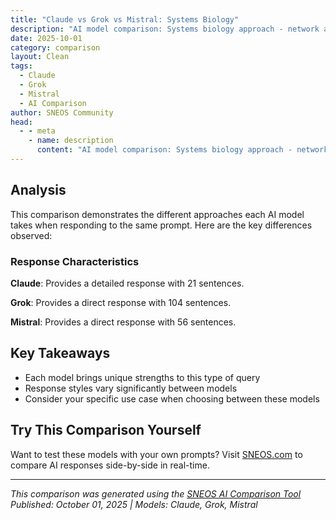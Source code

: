 ```yaml
---
title: "Claude vs Grok vs Mistral: Systems Biology"
description: "AI model comparison: Systems biology approach - network analysis and pathway modeling..."
date: 2025-10-01
category: comparison
layout: Clean
tags:
  - Claude
  - Grok
  - Mistral
  - AI Comparison
author: SNEOS Community
head:
  - - meta
    - name: description
      content: "AI model comparison: Systems biology approach - network analysis and pathway modeling..."
---
```


<ChatComparison
  title="Claude vs Grok vs Mistral: Systems Biology"
  prompt="Systems biology approach - network analysis and pathway modeling"
  :responses='{
    "Claude": "# Systems Biology: Network Analysis and Pathway Modeling\n\n## Overview\n\nSystems biology integrates computational and experimental approaches to understand biological systems as interconnected networks rather than individual components. This holistic approach reveals emergent properties and system-level behaviors.\n\n## Core Concepts\n\n### 1. Biological Networks\n\n**Types of Networks:**\n- **Protein-Protein Interaction (PPI) networks**\n- **Gene regulatory networks (GRNs)**\n- **Metabolic networks**\n- **Signal transduction networks**\n- **Phylogenetic networks**\n\n**Network Properties:**\n- **Nodes**: Biological entities (genes, proteins, metabolites)\n- **Edges**: Interactions or relationships\n- **Topology**: Overall structure and connectivity patterns\n\n## Network Analysis Methods\n\n### 1. Topological Analysis\n\n**Key Metrics:**\n\u0060\u0060\u0060\nDegree centrality: Number of direct connections\nBetweenness centrality: Control over network flow\nCloseness centrality: Average distance to all nodes\nClustering coefficient: Local interconnectedness\n\u0060\u0060\u0060\n\n**Network Motifs:**\n- Feed-forward loops\n- Feedback loops\n- Regulatory cascades\n- Bi-fan structures\n\n### 2. Network Construction\n\n**Experimental Data Sources:**\n- High-throughput screening\n- Co-expression data\n- ChIP-seq (chromatin immunoprecipitation)\n- Mass spectrometry\n- Yeast two-hybrid assays\n\n**Computational Approaches:**\n- Correlation-based methods\n- Information theory approaches\n- Machine learning algorithms\n- Literature mining\n\n## Pathway Modeling\n\n### 1. Static Models\n\n**Pathway Maps:**\n- KEGG pathways\n- Reactome database\n- BioCyc collection\n- WikiPathways\n\n**Enrichment Analysis:**\n\u0060\u0060\u0060\nHypergeometric test for pathway over-representation\nGene Set Enrichment Analysis (GSEA)\nFunctional class scoring methods\n\u0060\u0060\u0060\n\n### 2. Dynamic Models\n\n**Mathematical Frameworks:**\n\n**Ordinary Differential Equations (ODEs):**\n\u0060\u0060\u0060\ndx/dt = f(x, p, t)\nwhere:\nx = state variables (concentrations)\np = parameters (rate constants)\nt = time\n\u0060\u0060\u0060\n\n**Boolean Networks:**\n\u0060\u0060\u0060\nxi(t\u002B1) = fi(x1(t), x2(t), ..., xn(t))\nBinary states: ON/OFF, expressed/not expressed\n\u0060\u0060\u0060\n\n**Stochastic Models:**\n- Gillespie algorithm\n- Chemical master equation\n- Langevin equations\n\n## Analysis Tools and Software\n\n### 1. Network Analysis Platforms\n\n**Cytoscape:**\n- Network visualization\n- Plugin ecosystem\n- Statistical analysis tools\n\n**NetworkX (Python):**\n\u0060\u0060\u0060python\nimport networkx as nx\nimport matplotlib.pyplot as plt\n\n# Create network\nG = nx.Graph()\nG.add_edges_from([(1,2), (2,3), (3,4)])\n\n# Calculate centrality\ncentrality = nx.betweenness_centrality(G)\n\n# Visualize\nnx.draw(G, with_labels=True)\nplt.show()\n\u0060\u0060\u0060\n\n**igraph (R):**\n\u0060\u0060\u0060r\nlibrary(igraph)\n\n# Create network\ng \u003C- graph_from_data_frame(edge_list, directed=FALSE)\n\n# Community detection\ncommunities \u003C- cluster_louvain(g)\n\n# Plot\nplot(communities, g)\n\u0060\u0060\u0060\n\n### 2. Pathway Analysis Tools\n\n**R/Bioconductor:**\n\u0060\u0060\u0060r\nlibrary(clusterProfiler)\nlibrary(KEGGREST)\n\n# KEGG pathway enrichment\nkegg_results \u003C- enrichKEGG(gene_list,\n                          organism = \u0027hsa\u0027,\n                          pvalueCutoff = 0.05)\n\n# Visualization\ndotplot(kegg_results)\n\u0060\u0060\u0060\n\n**Python Tools:**\n\u0060\u0060\u0060python\nimport gseapy as gp\n\n# Gene set enrichment\ngsea_results = gp.gsea(data=expression_data,\n                      gene_sets=\u0027KEGG_2019\u0027,\n                      cls=phenotype_labels,\n                      permutation_num=1000)\n\u0060\u0060\u0060\n\n## Mathematical Modeling Examples\n\n### 1. Simple Gene Regulatory Circuit\n\n**Two-Gene Toggle Switch:**\n\u0060\u0060\u0060\ndx/dt = \u03B1\u2081/(1 \u002B y^\u03B2) - x\ndy/dt = \u03B1\u2082/(1 \u002B x^\u03B3)",
    "Grok": "Systems biology is a multidisciplinary field that aims to understand biological systems as a whole by integrating data from various levels of biological organization, such as genes, proteins, metabolites, and their interactions. A key focus in systems biology is **network analysis** and **pathway modeling**, which help to map and simulate the complex interactions and dynamic behaviors within biological systems.\n\n### 1. **Network Analysis in Systems Biology**\nNetwork analysis involves studying the structure and dynamics of biological networks to understand how components (nodes) interact with one another via connections (edges). These networks can represent various biological interactions, such as protein-protein interactions, gene regulatory networks, or metabolic pathways.\n\n#### Key Concepts in Network Analysis:\n- **Nodes and Edges**: Nodes represent biological entities (e.g., genes, proteins, metabolites), while edges represent interactions or relationships between them (e.g., binding, activation, inhibition).\n- **Types of Networks**:\n  - **Protein-Protein Interaction (PPI) Networks**: Represent physical or functional interactions between proteins.\n  - **Gene Regulatory Networks (GRNs)**: Model how genes regulate each other\u2019s expression through transcription factors and other regulatory mechanisms.\n  - **Metabolic Networks**: Represent biochemical reactions and the flow of metabolites within a cell or organism.\n- **Network Properties**:\n  - **Degree**: The number of connections a node has.\n  - **Centrality**: Identifies important nodes (e.g., hubs) in the network based on measures like betweenness or closeness centrality.\n  - **Modularity**: Identifies clusters or subnetworks (modules) with dense internal connections, often corresponding to functional units.\n  - **Robustness and Fragility**: Assesses how resilient a network is to perturbations (e.g., gene knockouts or mutations).\n- **Tools for Network Analysis**:\n  - **Cytoscape**: A popular software for visualizing and analyzing biological networks.\n  - **NetworkX**: A Python library for network analysis.\n  - **Graphviz**: A tool for generating visual representations of graphs.\n\n#### Applications of Network Analysis:\n- Identifying key regulatory genes or proteins (hubs) in a disease pathway.\n- Understanding the propagation of signals or perturbations through a network.\n- Detecting functional modules or communities in large-scale biological networks.\n\n---\n\n### 2. **Pathway Modeling in Systems Biology**\nPathway modeling involves constructing mathematical or computational models to simulate the behavior of biological pathways over time. These models help predict how pathways respond to stimuli, perturbations, or changes in conditions.\n\n#### Types of Pathway Models:\n- **Qualitative Models**: Focus on the logical structure of interactions without detailed kinetics (e.g., Boolean networks).\n- **Quantitative Models**: Incorporate detailed kinetics and concentrations to simulate dynamic behavior over time (e.g., ordinary differential equations or stochastic models).\n- **Hybrid Models**: Combine qualitative and quantitative approaches to balance detail and computational feasibility.\n\n#### Steps in Pathway Modeling:\n1. **Pathway Reconstruction**: Use databases like KEGG, Reactome, or BioCyc to gather information on pathway components and interactions.\n2. **Model Formulation**: Define the mathematical framework for the model (e.g., differential equations for reaction rates).\n3. **Parameter Estimation**: Obtain or estimate values for reaction rates, concentrations, and other parameters using experimental data or literature.\n4. **Simulation**: Use computational tools to simulate pathway behavior under different conditions.\n5. **Validation**: Compare model predictions with experimental data to ensure accuracy.\n6. **Analysis**: Study the model to identify key components, feedback loops, or potential therapeutic targets.\n\n#### Mathematical Frameworks for Pathway Modeling:\n- **Ordinary Differential Equations (ODEs)**: Model continuous changes in concentrations over time based on reaction kinetics (e.g., Michaelis-Menten kinetics for enzyme-catalyzed reactions).\n- **Stochastic Models**: Account for randomness in low-concentration systems using methods like the Gillespie algorithm.\n- **Boolean Networks**: Simplify interactions to binary states (on/off) for large-scale systems where detailed kinetics are unknown.\n- **Petri Nets**: Model concurrent processes and events in a pathway using a graphical and mathematical framework.\n\n#### Tools for Pathway Modeling:\n- **COPASI**: A software for simulating and analyzing biochemical networks using ODEs and stochastic methods.\n- **CellDesigner**: A tool for creating and simulating pathway diagrams in Systems Biology Markup Language (SBML).\n- **MATLAB/SimBiology**: Provides tools for building and simulating dynamic models of biological systems.\n- **PySB**: A Python framework for rule-based modeling of biochemical systems.\n\n#### Applications of Pathway Modeling:\n- Simulating the effects of drugs on signaling pathways (e.g., in cancer or metabolic disorders).\n- Predicting the outcomes of genetic mutations or knockouts.\n- Understanding feedback loops and oscillatory behaviors in pathways (e.g., circadian rhythms).\n\n---\n\n### 3. **Integration of Network Analysis and Pathway Modeling**\nNetwork analysis and pathway modeling are often used together in systems biology to provide a comprehensive understanding of biological systems:\n- **Network Analysis** helps identify key components (e.g., hubs or modules) and the overall topology of interactions.\n- **Pathway Modeling** provides a dynamic view of how these components behave over time under specific conditions.\n- For example, network analysis might reveal a highly connected protein in a signaling network, while pathway modeling can simulate how inhibiting that protein affects downstream signaling.\n\n#### Example Workflow:\n1. Use experimental data (e.g., transcriptomics, proteomics) to construct a gene regulatory or protein interaction network.\n2. Perform network analysis to identify critical nodes or modules.\n3. Build a kinetic model of a specific pathway within the network using ODEs.\n4. Simulate the pathway model to predict system behavior under perturbations (e.g., drug treatment).\n5. Validate predictions with experimental data and refine the model or network as needed.\n\n---\n\n### 4. **Challenges in Network Analysis and Pathway Modeling**\n- **Data Integration**: Combining heterogeneous data (genomics, proteomics, metabolomics) into a cohesive model is complex.\n- **Parameter Uncertainty**: Kinetic parameters for many reactions are often unknown or difficult to measure.\n- **Scalability**: Modeling and simulating large-scale networks with thousands of components is computationally intensive.\n- **Dynamic Complexity**: Biological systems are highly dynamic, with nonlinear interactions, feedback loops, and stochastic effects that are hard to capture.\n- **Validation**: Experimental validation of models can be expensive and time-consuming.\n\n---\n\n### 5. **Future Directions**\n- **Machine Learning and AI**: Use of AI to predict network structures, infer missing interactions, and estimate model parameters from large datasets.\n- **Multi-scale Modeling**: Integrate models across different biological scales (e.g., molecular, cellular, tissue) to understand emergent behaviors.\n- **Personalized Medicine**: Build patient-specific models using individual omics data to tailor treatments.\n- **Open Data and Standards**: Adoption of standardized formats like SBML and databases for sharing models and data to enhance collaboration.\n\nIn summary, network analysis and pathway modeling are central to systems biology, providing tools to dissect the complexity of biological systems. By combining experimental data with computational approaches, these methods enable researchers to uncover underlying mechanisms of life and develop strategies for tackling diseases. If you have a specific biological system or pathway in mind, I can dive deeper into how these approaches apply!",
    "Mistral": "Systems biology is an interdisciplinary field that focuses on understanding complex biological systems by integrating data from various sources and using computational and mathematical models. Two key approaches within systems biology are network analysis and pathway modeling. Here\u2019s an overview of each:\n\n### Network Analysis\n\nNetwork analysis involves representing biological systems as networks, where nodes represent biological entities (e.g., genes, proteins, metabolites) and edges represent interactions or relationships between these entities (e.g., protein-protein interactions, gene regulatory interactions).\n\n#### Key Concepts:\n1. **Nodes and Edges**: Nodes represent biological entities, and edges represent interactions between these entities.\n2. **Network Types**:\n   - **Protein-Protein Interaction (PPI) Networks**: Represent interactions between proteins.\n   - **Gene Regulatory Networks**: Represent interactions between genes and their regulatory elements.\n   - **Metabolic Networks**: Represent interactions between metabolites and enzymes.\n3. **Network Properties**:\n   - **Degree Distribution**: The number of connections each node has.\n   - **Clustering Coefficient**: Measures the tendency of nodes to form clusters.\n   - **Betweenness Centrality**: Measures the importance of a node in the network.\n   - **Shortest Path**: The shortest route between two nodes.\n4. **Tools and Software**:\n   - **Cytoscape**: An open-source software platform for visualizing complex networks.\n   - **STRING**: A database of known and predicted protein-protein interactions.\n   - **BioGRID**: A database of protein, genetic, and chemical interactions.\n\n### Pathway Modeling\n\nPathway modeling involves constructing and analyzing models of biological pathways to understand their dynamics and functions. This approach often uses mathematical models to simulate the behavior of pathways under different conditions.\n\n#### Key Concepts:\n1. **Pathway Types**:\n   - **Metabolic Pathways**: Series of chemical reactions occurring within a cell.\n   - **Signal Transduction Pathways**: Pathways that transmit signals from the cell surface to the nucleus.\n   - **Gene Regulatory Pathways**: Pathways that control gene expression.\n2. **Mathematical Models**:\n   - **Ordinary Differential Equations (ODEs)**: Used to model the dynamics of pathways.\n   - **Stochastic Models**: Used to model systems with inherent randomness.\n   - **Boolean Networks**: Used to model systems with discrete states.\n3. **Tools and Software**:\n   - **COPASI**: A software application for simulation and analysis of biochemical networks.\n   - **CellDesigner**: A tool for drawing gene-regulatory and biochemical networks.\n   - **SBML (Systems Biology Markup Language)**: A standard for representing models of biochemical reaction networks.\n\n### Integration of Network Analysis and Pathway Modeling\n\nIntegrating network analysis and pathway modeling can provide a more comprehensive understanding of biological systems. For example:\n- **Network Analysis** can identify key nodes and interactions within a biological system.\n- **Pathway Modeling** can then be used to simulate the dynamics of these interactions and predict the system\u0027s behavior under different conditions.\n\n#### Workflow:\n1. **Data Collection**: Gather data from various sources, such as high-throughput experiments, literature, and databases.\n2. **Network Construction**: Construct networks based on the collected data.\n3. **Network Analysis**: Analyze the network to identify key nodes and interactions.\n4. **Pathway Modeling**: Develop mathematical models of the identified pathways.\n5. **Simulation and Validation**: Simulate the models and validate them against experimental data.\n6. **Interpretation**: Interpret the results to gain insights into the biological system.\n\n### Applications\n\n- **Disease Understanding**: Identify key pathways and interactions involved in diseases.\n- **Drug Discovery**: Identify potential drug targets and predict drug effects.\n- **Synthetic Biology**: Design and engineer biological systems with desired properties.\n- **Environmental Response**: Understand how biological systems respond to environmental changes.\n\nBy combining network analysis and pathway modeling, systems biology offers a powerful approach to understanding complex biological systems and their dynamics."
  }'
  published-date="10:48"
/>

## Analysis

This comparison demonstrates the different approaches each AI model takes when responding to the same prompt. Here are the key differences observed:

### Response Characteristics

**Claude**: Provides a detailed response with 21 sentences. 

**Grok**: Provides a direct response with 104 sentences. 

**Mistral**: Provides a direct response with 56 sentences. 

## Key Takeaways

- Each model brings unique strengths to this type of query
- Response styles vary significantly between models
- Consider your specific use case when choosing between these models

## Try This Comparison Yourself

Want to test these models with your own prompts? Visit [SNEOS.com](https://sneos.com) to compare AI responses side-by-side in real-time.

---

*This comparison was generated using the [SNEOS AI Comparison Tool](https://sneos.com)*
*Published: October 01, 2025 | Models: Claude, Grok, Mistral*
